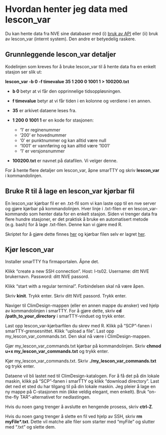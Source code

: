 Hvordan henter jeg data med lescon_var
================

Du kan hente data fra NVE sine databaser med (i) [bruk av
API](https://hydapi.nve.no/UserDocumentation/#gettingstarted) eller (ii)
bruk av lescon_var (internt system). Den andre er betyedelig raskere.

## Grunnleggende lescon_var detaljer

Kodelinjen som kreves for å bruke lescon_var til å hente data fra en
enkelt stasjon ser slik ut:

**lescon_var -b 0 -f timevalue 35 1 200 0 1001 1 \> 100200.txt**

- **b 0** betyr at vi får den opprinnelige tidsoppløsningen.

- **f timevalue** betyr at vi får tiden i en kolonne og verdiene i en
  annen.

- **35** er arkivet dataene leses fra.

- **1 200 0 1001 1** er en kode for stasjonen:

  - ‘1’ er reginenummer
  - ‘200’ er hovednummer
  - ‘0’ er punktnummer og kan alltid være null
  - ‘1001’ er vannføring og kan alltid være ‘1001’
  - ‘1’ er versjonsnummer

- **100200.txt** er navnet på datafilen. Vi velger denne.

For å hente flere detaljer om lescon_var, åpne smarTTY og skriv
**lescon_var** i kommandolinjen.

## Bruke R til å lage en lescon_var kjørbar fil

En lescon_var kjørbar fil er en .txt-fil som vi kan laste opp til en nve
server og gjøre kjørbar på kommandolinjen. Hver linje i .txt-filen er en
lescon_var-kommando som henter data for en enkelt stasjon. Siden vi
trenger data fra flere hundre stasjoner, er det praktisk å bruke en
automatisert metode (e.g. bash) for å lage .txt-filen. Denne kan vi
gjøre med R.

Skriptet for å gjøre dette finnes [her](link) og kjørbar filen selv er
lagret [her](link).

## Kjør lescon_var

Installer smarTTY fra firmaportalen. Åpne det.

Klikk “create a new SSH connection”. Host: l-ts02. Username: ditt NVE
brukernavn. Password: ditt NVE passord.

Klikk “start with a regular terminal”. Forbindelsen skal nå være åpen.

Skriv **kinit**. Trykk enter. Skriv ditt NVE passord. Trykk enter.

Naviger til ClimDesign-mappen (eller en annen mappe du ønsker) ved hjelp
av kommandolinjen i smarTTY. For å gjøre dette, skriv **cd
/path_to_your_directory** i smarTTY-vinduet og trykk enter.

Last opp lescon_var-kjørbarfilen du skrev med R. Klikk på “SCP”-fanen i
smarTTY-grensesnittet. Klikk “upload a file”. Last opp
my_lescon_var_commands.txt. Den skal nå være i ClimDesign-mappen.

Gjør my_lescon_var_commands.txt kjørbar på kommandolinjen. Skriv **chmod
u+x my_lescon_var_commands.txt** og trykk enter.

Kjør my_lescon_var_commands.txt. Skriv **./my_lescon_var_commands.txt**
og trykk enter.

Dataene vil bli lastet ned til ClimDesign-katalogen. For å få det på din
lokale maskin, klikk på “SCP”-fanen i smarTTY og klikk “download
directory”. Last det ned et sted du har tilgang til på din lokale
maskin. Jeg pleier å lage en ny mappe på C-stasjonen min (ikke veldig
elegant, men enkelt). Bruk “on-the-fly TAR”-alternativet for
nedlastingen.

Hvis du noen gang trenger å avslutte en hengende prosess, skriv
**ctrl-Z**.

Hvis du noen gang trenger å slette en fil ved hjelp av SSH, skriv **rm
myFile\*.txt**. Dette vil matche alle filer som starter med “myFile” og
slutter med “.txt” og slette dem.
